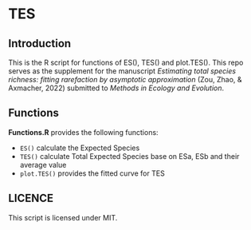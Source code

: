 # TES

## Introduction

This is the R script for functions of ES(), TES() and plot.TES(). This repo serves as the supplement for the manuscript *Estimating total species richness: fitting rarefaction by asymptotic approximation* (Zou, Zhao, & Axmacher, 2022) submitted to *Methods in Ecology and Evolution*.

## Functions 

**Functions.R** provides the following functions:

- `ES()` calculate the Expected Species
- `TES()` calculate Total Expected Species base on ESa, ESb and their average value
- `plot.TES()` provides the fitted curve for TES

## LICENCE

This script is licensed under MIT.
